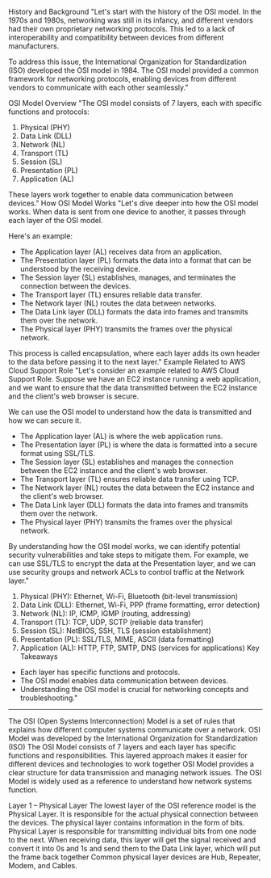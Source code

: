 History and Background
"Let's start with the history of the OSI model. In the 1970s and 1980s, networking was still in its infancy, and different vendors had their own proprietary networking protocols. This led to a lack of interoperability and compatibility between devices from different manufacturers.

To address this issue, the International Organization for Standardization (ISO) developed the OSI model in 1984. The OSI model provided a common framework for networking protocols, enabling devices from different vendors to communicate with each other seamlessly."

OSI Model Overview
"The OSI model consists of 7 layers, each with specific functions and protocols:

1. Physical (PHY)
2. Data Link (DLL)
3. Network (NL)
4. Transport (TL)
5. Session (SL)
6. Presentation (PL)
7. Application (AL)

These layers work together to enable data communication between devices."
How OSI Model Works
"Let's dive deeper into how the OSI model works. When data is sent from one device to another, it passes through each layer of the OSI model.

Here's an example:

- The Application layer (AL) receives data from an application.
- The Presentation layer (PL) formats the data into a format that can be understood by the receiving device.
- The Session layer (SL) establishes, manages, and terminates the connection between the devices.
- The Transport layer (TL) ensures reliable data transfer.
- The Network layer (NL) routes the data between networks.
- The Data Link layer (DLL) formats the data into frames and transmits them over the network.
- The Physical layer (PHY) transmits the frames over the physical network.

This process is called encapsulation, where each layer adds its own header to the data before passing it to the next layer."
Example Related to AWS Cloud Support Role
"Let's consider an example related to AWS Cloud Support Role. Suppose we have an EC2 instance running a web application, and we want to ensure that the data transmitted between the EC2 instance and the client's web browser is secure.

We can use the OSI model to understand how the data is transmitted and how we can secure it.

- The Application layer (AL) is where the web application runs.
- The Presentation layer (PL) is where the data is formatted into a secure format using SSL/TLS.
- The Session layer (SL) establishes and manages the connection between the EC2 instance and the client's web browser.
- The Transport layer (TL) ensures reliable data transfer using TCP.
- The Network layer (NL) routes the data between the EC2 instance and the client's web browser.
- The Data Link layer (DLL) formats the data into frames and transmits them over the network.
- The Physical layer (PHY) transmits the frames over the physical network.

By understanding how the OSI model works, we can identify potential security vulnerabilities and take steps to mitigate them. For example, we can use SSL/TLS to encrypt the data at the Presentation layer, and we can use security groups and network ACLs to control traffic at the Network layer."
1. Physical (PHY): Ethernet, Wi-Fi, Bluetooth (bit-level transmission)
2. Data Link (DLL): Ethernet, Wi-Fi, PPP (frame formatting, error detection)
3. Network (NL): IP, ICMP, IGMP (routing, addressing)
4. Transport (TL): TCP, UDP, SCTP (reliable data transfer)
5. Session (SL): NetBIOS, SSH, TLS (session establishment)
6. Presentation (PL): SSL/TLS, MIME, ASCII (data formatting)
7. Application (AL): HTTP, FTP, SMTP, DNS (services for applications)
Key Takeaways
- Each layer has specific functions and protocols.
- The OSI model enables data communication between devices.
- Understanding the OSI model is crucial for networking concepts and troubleshooting."

- ------------------------------------------------------------------------------------------------------------------------

The OSI (Open Systems Interconnection) Model is a set of rules that explains how different computer systems communicate over a network. OSI Model was developed by the International Organization for Standardization (ISO)
The OSI Model consists of 7 layers and each layer has specific functions and responsibilities. This layered approach makes it easier for different devices and technologies to work together
OSI Model provides a clear structure for data transmission and managing network issues. The OSI Model is widely used as a reference to understand how network systems function.

Layer 1 – Physical Layer
The lowest layer of the OSI reference model is the Physical Layer. It is responsible for the actual physical connection between the devices.
The physical layer contains information in the form of bits. Physical Layer is responsible for transmitting individual bits from one node to the next.
When receiving data, this layer will get the signal received and convert it into 0s and 1s and send them to the Data Link layer, which will put the frame back together
Common physical layer devices are Hub, Repeater, Modem, and Cables.


